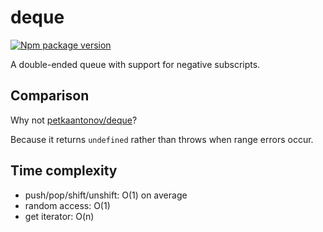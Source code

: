 # deque

[![Npm package version](https://badgen.net/npm/v/@zimtsui/deque)](https://www.npmjs.com/package/@zimtsui/deque)

A double-ended queue with support for negative subscripts.

## Comparison

Why not [petkaantonov/deque](https://github.com/petkaantonov/deque)?

Because it returns `undefined` rather than throws when range errors occur.

## Time complexity

- push/pop/shift/unshift: O(1) on average
- random access: O(1)
- get iterator: O(n)
